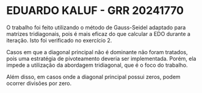 # EDUARDO KALUF - GRR 20241770

O trabalho foi feito utilizando o método de Gauss-Seidel adaptado para matrizes tridiagonais, 
pois é mais eficaz do que calcular a EDO durante a iteração. 
Isto foi verificado no exercício 2.

Casos em que a diagonal principal não é dominante não foram tratados, 
pois uma estratégia de pivoteamento deveria ser implementada. 
Porém, ela impede a utilização da abordagem tridiagonal, que é o foco do trabalho.

Além disso, em casos onde a diagonal principal possui zeros, podem ocorrer divisões por zero.
